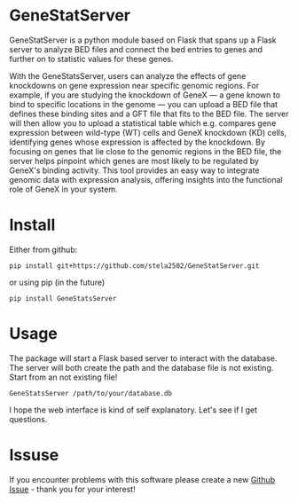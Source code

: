 # GeneStatServer

GeneStatServer is a python module based on Flask that spans up a Flask server to analyze BED files and connect the bed entries to genes and further on to statistic values for these genes.

With the GeneStatsServer, users can analyze the effects of gene knockdowns on gene expression near specific genomic regions. For example, if you are studying the knockdown of GeneX — a gene known to bind to specific locations in the genome — you can upload a BED file that defines these binding sites and a GFT file that fits to the BED file. The server will then allow you to upload a statistical table which e.g. compares gene expression between wild-type (WT) cells and GeneX knockdown (KD) cells, identifying genes whose expression is affected by the knockdown. By focusing on genes that lie close to the genomic regions in the BED file, the server helps pinpoint which genes are most likely to be regulated by GeneX's binding activity. This tool provides an easy way to integrate genomic data with expression analysis, offering insights into the functional role of GeneX in your system.

# Install

Either from github:

```
pip install git+https://github.com/stela2502/GeneStatServer.git
```

or using pip (in the future)

```
pip install GeneStatsServer
```

# Usage

The package will start a Flask based server to interact with the database. The server will both create the path and the database file is not existing. Start from an not existing file!

```
GeneStatsServer /path/to/your/database.db
```

I hope the web interface is kind of self explanatory. Let's see if I get questions.

# Issuse

If you encounter problems with this software please create a new [Github Issue](https://github.com/stela2502/GeneStatServer/issues) - thank you for your interest!
